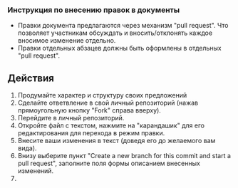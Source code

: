 ### Инструкция по внесению правок в документы
- Правки документа предлагаются через механизм "pull request". Что позволяет участникам обсуждать и вносить/отклонять каждое вносимое изменение отдельно.
- Правки отдельных абзацев должны быть оформлены в отдельных "pull request".

## Действия
1. Продумайте характер и структуру своих предложений
1. Сделайте ответвление в свой личный репозиторий (нажав прямоугольную кнопку "Fork" справа вверху).
1. Перейдите в личный репозиторий.
1. Откройте файл с текстом, нажмите на "карандашик" для его редактирования для перехода в режим правки.
1. Внесите ваши изменения в текст (доведя его до желаемого вам вида).
1. Внизу выберите пункт "Create a new branch for this commit and start a pull request", заполните поля формы описанием внесенных изменений.
1. 

